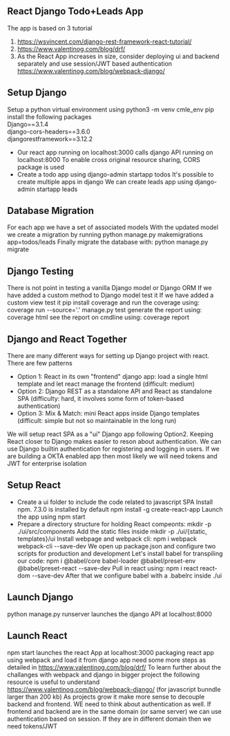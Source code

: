 ## React Django Todo+Leads App
The app is based on 3 tutorial
1. https://wsvincent.com/django-rest-framework-react-tutorial/
2. https://www.valentinog.com/blog/drf/
3. As the React App increases in size, consider deploying ui and backend separately
and use session/JWT based authentication https://www.valentinog.com/blog/webpack-django/

## Setup Django
Setup a python virtual environment using python3 -m venv cmle_env
pip install the following packages  
Django==3.1.4  
django-cors-headers==3.6.0  
djangorestframework==3.12.2  

- Our react app running on localhost:3000 calls django API running on localhost:8000
To enable cross original resource sharing, CORS package is used
- Create a todo app using django-admin startapp todos
It's possible to create multiple apps in django
We can create leads app using django-admin startapp leads

## Database Migration
For each app we have a set of associated models
With the updated model we create a migration by running
python manage.py makemigrations app=todos/leads
Finally migrate the database with: python manage.py migrate

## Django Testing
There is not point in testing a vanilla Django model or Django ORM
If we have added a custom method to Django model test it
If we have added a custom view test it
pip install coverage and run the coverage using: coverage run --source='.' manage.py test
generate the report using: coverage html
see the report on cmdline using: coverage report

## Django and React Together
There are many different ways for setting up Django project with react. There are few patterns
- Option 1: React in its own "frontend" django app: load a single html template and let react 
manage the frontend (difficult: medium)
- Option 2: Django REST as a standalone API and React as standalone SPA (difficulty: hard, it involves
some form of token-based authentication)
- Option 3: Mix & Match: mini React apps inside Django templates (difficult: simple but not so maintainable
in the long run)

We will setup react SPA as a "ui" Django app following Option2.
Keeping React closer to Django makes easier to reson about authentication. We can use Django builtin 
authentication for registering and logging in users.
If we are building a OKTA enabled app then most likely we will need tokens and JWT for enterprise isolation 

## Setup React
- Create a ui folder to include the code related to javascript SPA
Install npm. 7.3.0 is installed by default
npm install -g create-react-app
Launch the app using npm start
- Prepare a directory structure for holding React compeonts: mkdir -p ./ui/src/components
Add the static files inside mkdir -p ./ui/{static, templates}/ui
Install webpage and webpack cli: npm i webpack webpack-cli --save-dev
We open up package.json and configure two scripts for production and development
Let's install babel for transpiling our code:
npm i @babel/core babel-loader @babel/preset-env @babel/preset-react --save-dev
Pull in react using: npm i react react-dom --save-dev
After that we configure babel with a .babelrc inside ./ui

## Launch Django
python manage.py runserver launches the django API at localhost:8000

## Launch React
npm start launches the react App at localhost:3000
packaging react app using webpack and load it from django app need some more steps as detailed in 
https://www.valentinog.com/blog/drf/
To learn further about the challanges with webpack and django in bigger project the following
resource is useful to understand https://www.valentinog.com/blog/webpack-django/ (for javascript bunndle 
larger than 200 kb)
As projects grow it make more sense to decouple backend and frontend. WE need to think about authentication
as well. If frontend and backend are in the same domain (or same server) we can use authentication based on
session. If they are in different domain then we need tokens/JWT 


